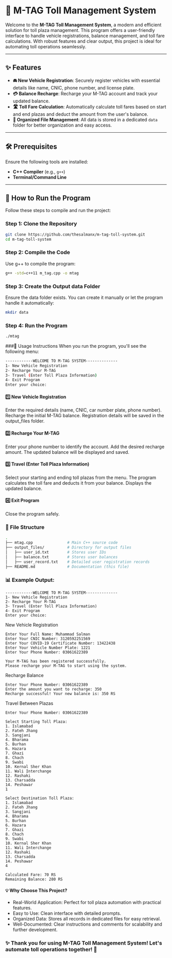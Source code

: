 # 🚗 M-TAG Toll Management System

Welcome to the **M-TAG Toll Management System**, a modern and efficient solution for toll plaza management. This program offers a user-friendly interface to handle vehicle registrations, balance management, and toll fare calculations. With robust features and clear output, this project is ideal for automating toll operations seamlessly.

---

## ✨ Features

- **🚘 New Vehicle Registration**: Securely register vehicles with essential details like name, CNIC, phone number, and license plate.
- **💳 Balance Recharge**: Recharge your M-TAG account and track your updated balance.
- **🛣️ Toll Fare Calculation**: Automatically calculate toll fares based on start and end plazas and deduct the amount from the user's balance.
- **📁 Organized File Management**: All data is stored in a dedicated `data` folder for better organization and easy access.

---

## 🛠️ Prerequisites

Ensure the following tools are installed:
- **C++ Compiler** (e.g., `g++`)
- **Terminal/Command Line**

---

## 🚀 How to Run the Program

Follow these steps to compile and run the project:

### Step 1: Clone the Repository
```bash
git clone https://github.com/thesalmanx/m-tag-toll-system.git
cd m-tag-toll-system
```

### Step 2: Compile the Code
Use g++ to compile the program:
```bash
g++ -std=c++11 m_tag.cpp -o mtag
```

### Step 3: Create the Output data Folder
Ensure the data folder exists. You can create it manually or let the program handle it automatically:

```bash
mkdir data
```

### Step 4: Run the Program
```bash
./mtag
```

###📖 Usage Instructions
When you run the program, you'll see the following menu:

```bash
------------WELCOME TO M-TAG SYSTEM--------------
1- New Vehicle Registration
2- Recharge Your M-TAG
3- Travel (Enter Toll Plaza Information)
4- Exit Program
Enter your choice:
```

#### 1️⃣ New Vehicle Registration
Enter the required details (name, CNIC, car number plate, phone number).
Recharge the initial M-TAG balance.
Registration details will be saved in the output_files folder.
#### 2️⃣ Recharge Your M-TAG
Enter your phone number to identify the account.
Add the desired recharge amount.
The updated balance will be displayed and saved.
#### 3️⃣ Travel (Enter Toll Plaza Information)
Select your starting and ending toll plazas from the menu.
The program calculates the toll fare and deducts it from your balance.
Displays the updated balance.
#### 4️⃣ Exit Program
Close the program safely.

### 📁 File Structure
```bash
.
├── mtag.cpp               # Main C++ source code
├── output_files/          # Directory for output files
│   ├── user_id.txt        # Stores user IDs
│   ├── balance.txt        # Stores user balances
│   ├── user_record.txt    # Detailed user registration records
├── README.md              # Documentation (this file)
```



### 📊 Example Output:
```
------------WELCOME TO M-TAG SYSTEM--------------
1- New Vehicle Registration
2- Recharge Your M-TAG
3- Travel (Enter Toll Plaza Information)
4- Exit Program
Enter your choice:  
```

New Vehicle Registration
```
Enter Your Full Name: Muhammad Salman
Enter Your CNIC Number: 3120592251569
Enter Your COVID-19 Certificate Number: 13422438
Enter Your Vehicle Number Plate: 1221
Enter Your Phone Number: 03061622389

Your M-TAG has been registered successfully.
Please recharge your M-TAG to start using the system.
```

Recharge Balance
```
Enter Your Phone Number: 03061622389
Enter the amount you want to recharge: 350
Recharge successful! Your new balance is: 350 RS
```

Travel Between Plazas
```
Enter Your Phone Number: 03061622389

Select Starting Toll Plaza:
1. Islamabad
2. Fateh Jhang
3. Sangjani
4. Bharama
5. Burhan
6. Hazara
7. Ghazi
8. Chach
9. Swabi
10. Kernal Sher Khan
11. Wali Interchange
12. Rashaki
13. Charsadda
14. Peshawar
1

Select Destination Toll Plaza:
1. Islamabad
2. Fateh Jhang
3. Sangjani
4. Bharama
5. Burhan
6. Hazara
7. Ghazi
8. Chach
9. Swabi
10. Kernal Sher Khan
11. Wali Interchange
12. Rashaki
13. Charsadda
14. Peshawar
4

Calculated Fare: 70 RS
Remaining Balance: 280 RS
```

#### 💡 Why Choose This Project?
- Real-World Application: Perfect for toll plaza automation with practical features.
- Easy to Use: Clean interface with detailed prompts.
- Organized Data: Stores all records in dedicated files for easy retrieval.
- Well-Documented: Clear instructions and comments for scalability and further development.

### ✨ Thank you for using M-TAG Toll Management System! Let's automate toll operations together! 🚦









